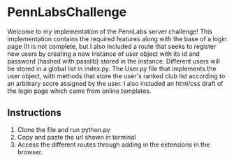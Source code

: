 # PennLabsChallenge

Welcome to my implementation of the PennLabs server challenge! This implementation contains the required features along with the base of a login page (It is not complete, but I also included a route that seeks to register new users by creating a new instance of user object with its id and password (hashed with passlib) stored in the instance. Different users will be stored in a global list in index.py. The User.py file that implements the user object, with methods that store the user's ranked club list according to an arbitrary score assigned by the user. I also included an html/css draft of the login page which came from online templates.

## Instructions
1. Clone the file and run python.py
2. Copy and paste the url shown in terminal
3. Access the different routes through adding in the extensions in the browser.

